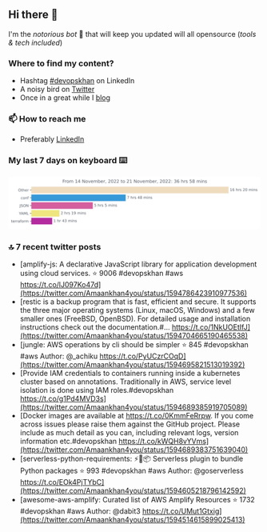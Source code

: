 <!--- [![Hits](https://hits.seeyoufarm.com/api/count/incr/badge.svg?url=https%3A%2F%2Fgithub.com%2Fakhan4u%2Fhit-counter&count_bg=%2379C83D&title_bg=%23555555&icon=&icon_color=%23E7E7E7&title=visits&edge_flat=false)](https://hits.seeyoufarm.com) --->

## Hi there 👋

I'm the _notorious bot_ 🤣 that will keep you updated will all opensource (_tools & tech included_) 

### Where to find my content?

* Hashtag [#devopskhan](https://www.linkedin.com/feed/hashtag/devopskhan) on LinkedIn
* A noisy bird on [Twitter](https://twitter.com/Amaankhan4you)
* Once in a great while I [blog](https://linuxparrot.com) 


### 📫 **How to reach me**

* Preferably [LinkedIn](https://www.linkedin.com/in/amaan-khan-linux-ninja)

### My last 7 days on keyboard ⌨️

<img src="https://github.com/akhan4u/akhan4u/blob/main/images/stat.svg" alt="Amaan's Wakatime Activity!"/>

### 🔝 7 recent twitter posts
<!-- DEVDOJO:START -->
- [amplify-js: A declarative JavaScript library for application development using cloud services.
⭐️ 9006
#devopskhan #aws
https://t.co/lJ097Ko47d](https://twitter.com/Amaankhan4you/status/1594786423910977536)
- [restic is a backup program that is fast, efficient and secure. It supports the three major operating systems &lpar;Linux, macOS, Windows&rpar; and a few smaller ones &lpar;FreeBSD, OpenBSD&rpar;. For detailed usage and installation instructions check out the documentation.#… https://t.co/1NkUOEtIfJ](https://twitter.com/Amaankhan4you/status/1594704665190465538)
- [jungle: AWS operations by cli should be simpler
⭐️ 845
#devopskhan #aws
Author: @_achiku
https://t.co/PyUCzrCOqD](https://twitter.com/Amaankhan4you/status/1594695821513019392)
- [Provide IAM credentials to containers running inside a kubernetes cluster based on annotations. Traditionally in AWS, service level isolation is done using IAM roles.#devopskhan https://t.co/g1Pd4MVD3s](https://twitter.com/Amaankhan4you/status/1594689385919705089)
- [Docker images are available at https://t.co/0KmmFeRrpw. If you come across issues please raise them against the GitHub project. Please include as much detail as you can, including relevant logs, version information etc.#devopskhan https://t.co/kWQH8vYVms](https://twitter.com/Amaankhan4you/status/1594689383751639040)
- [serverless-python-requirements: ⚡️🐍📦 Serverless plugin to bundle Python packages
⭐️ 993
#devopskhan #aws
Author: @goserverless
https://t.co/EOk4PjTYbC](https://twitter.com/Amaankhan4you/status/1594605218796142592)
- [awesome-aws-amplify: Curated list of AWS Amplify Resources
⭐️ 1732
#devopskhan #aws
Author: @dabit3
https://t.co/UMut1Gtxig](https://twitter.com/Amaankhan4you/status/1594514615899025413)
<!-- DEVDOJO:END -->

<!-- ![Amaan's GitHub stats](https://github-readme-stats.vercel.app/api?username=akhan4u&count_private=true&show_icons=true&hide=contribs) -->
